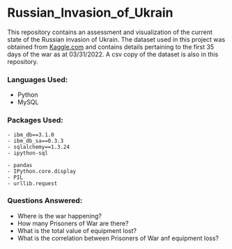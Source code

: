 # Russian_Invasion_of_Ukrain
This repository contains an assessment and visualization of the current state of the Russian invasion of Ukrain.
The dataset used in this project was obtained from [Kaggle.com](https://www.kaggle.com/datasets/piterfm/2022-ukraine-russian-war?datasetId=1967621&sortBy=voteCount) and contains details pertaining to the first 35 days of the war as at 03/31/2022. A csv copy of the dataset is also in this repository.

### Languages Used:
- Python
- MySQL

### Packages Used:
    - ibm_db==3.1.0 
    - ibm_db_sa==0.3.3 
    - sqlalchemy==1.3.24 
    - ipython-sql

    - pandas
    - IPython.core.display
    - PIL
    - urllib.request

### Questions Answered:
- Where is the war happening?
- How many Prisoners of War are there?
- What is the total value of equipment lost?
- What is the correlation between Prisoners of War anf equipment loss?